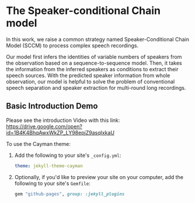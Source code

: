 # The Speaker-conditional Chain model

In this work, we raise a common strategy named 
Speaker-Conditional Chain Model (SCCM) to process complex speech recordings. 

Our model first infers the identities of variable numbers of speakers from the observation based on a sequence-to-sequence model. Then, it takes the information from the inferred speakers as conditions to extract their speech sources. With the predicted speaker information from whole observation, our model is helpful to solve the problem of conventional speech separation and speaker extraction for multi-round long recordings.


## Basic Introduction Demo 

Please see the introduction Video with this link:
https://drive.google.com/open?id=1B4K4BhqAwxWkZP_LY98epjZ9asqIxkaU

To use the Cayman theme:

1. Add the following to your site's `_config.yml`:

    ```yml
    theme: jekyll-theme-cayman
    ```

2. Optionally, if you'd like to preview your site on your computer, add the following to your site's `Gemfile`:

    ```ruby
    gem "github-pages", group: :jekyll_plugins
    ```


